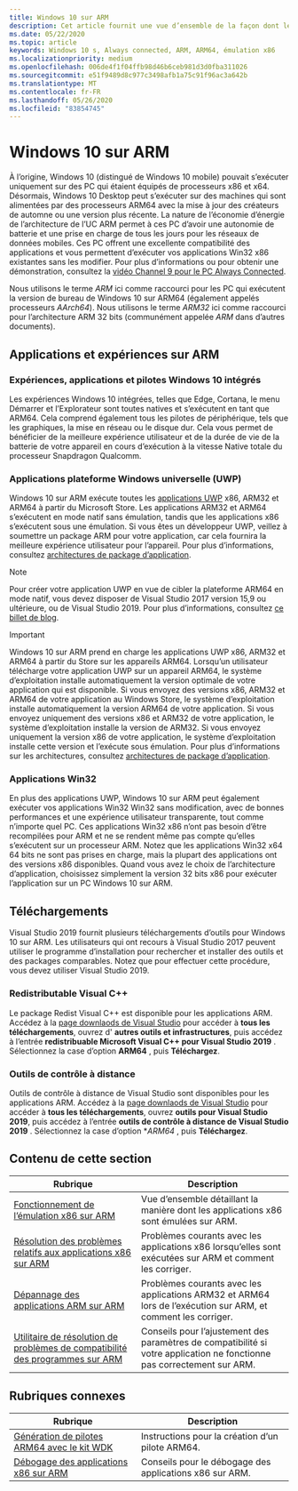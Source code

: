 ```yaml
---
title: Windows 10 sur ARM
description: Cet article fournit une vue d’ensemble de la façon dont les expériences et les applications s’exécutent sur ARM, les limitations, et où vous pouvez accéder pour en savoir plus.
ms.date: 05/22/2020
ms.topic: article
keywords: Windows 10 s, Always connected, ARM, ARM64, émulation x86
ms.localizationpriority: medium
ms.openlocfilehash: 006de4f1f04ffb98d46b6ceb981d3d0fba311026
ms.sourcegitcommit: e51f9489d8c977c3498afb1a75c91f96ac3a642b
ms.translationtype: MT
ms.contentlocale: fr-FR
ms.lasthandoff: 05/26/2020
ms.locfileid: "83854745"
---
```

# <a name="windows-10-on-arm"></a>Windows 10 sur ARM
À l’origine, Windows 10 (distingué de Windows 10 mobile) pouvait s’exécuter uniquement sur des PC qui étaient équipés de processeurs x86 et x64. Désormais, Windows 10 Desktop peut s’exécuter sur des machines qui sont alimentées par des processeurs ARM64 avec la mise à jour des créateurs de automne ou une version plus récente. La nature de l’économie d’énergie de l’architecture de l’UC ARM permet à ces PC d’avoir une autonomie de batterie et une prise en charge de tous les jours pour les réseaux de données mobiles. Ces PC offrent une excellente compatibilité des applications et vous permettent d’exécuter vos applications Win32 x86 existantes sans les modifier. Pour plus d’informations ou pour obtenir une démonstration, consultez la [vidéo Channel 9 pour le PC Always Connected](https://channel9.msdn.com/Events/Build/2017/P4171).

Nous utilisons le terme *ARM* ici comme raccourci pour les PC qui exécutent la version de bureau de Windows 10 sur ARM64 (également appelés processeurs *AArch64*).  Nous utilisons le terme *ARM32* ici comme raccourci pour l’architecture ARM 32 bits (communément appelée *ARM* dans d’autres documents).

## <a name="apps-and-experiences-on-arm"></a>Applications et expériences sur ARM

### <a name="built-in-windows-10-experiences-apps-and-drivers"></a>Expériences, applications et pilotes Windows 10 intégrés
Les expériences Windows 10 intégrées, telles que Edge, Cortana, le menu Démarrer et l’Explorateur sont toutes natives et s’exécutent en tant que ARM64. Cela comprend également tous les pilotes de périphérique, tels que les graphiques, la mise en réseau ou le disque dur. Cela vous permet de bénéficier de la meilleure expérience utilisateur et de la durée de vie de la batterie de votre appareil en cours d’exécution à la vitesse Native totale du processeur Snapdragon Qualcomm.

### <a name="universal-windows-platform-uwp-apps"></a>Applications plateforme Windows universelle (UWP)
Windows 10 sur ARM exécute toutes les [applications UWP](../get-started/universal-application-platform-guide.md) x86, ARM32 et ARM64 à partir du Microsoft Store. Les applications ARM32 et ARM64 s’exécutent en mode natif sans émulation, tandis que les applications x86 s’exécutent sous une émulation. Si vous êtes un développeur UWP, veillez à soumettre un package ARM pour votre application, car cela fournira la meilleure expérience utilisateur pour l’appareil. Pour plus d’informations, consultez [architectures de package d’application](/windows/msix/package/device-architecture).

>[!NOTE]
> Pour créer votre application UWP en vue de cibler la plateforme ARM64 en mode natif, vous devez disposer de Visual Studio 2017 version 15,9 ou ultérieure, ou de Visual Studio 2019. Pour plus d’informations, consultez [ce billet de blog](https://blogs.windows.com/buildingapps/2018/11/15/official-support-for-windows-10-on-arm-development).


>[!IMPORTANT]
> Windows 10 sur ARM prend en charge les applications UWP x86, ARM32 et ARM64 à partir du Store sur les appareils ARM64. Lorsqu’un utilisateur télécharge votre application UWP sur un appareil ARM64, le système d’exploitation installe automatiquement la version optimale de votre application qui est disponible. Si vous envoyez des versions x86, ARM32 et ARM64 de votre application au Windows Store, le système d’exploitation installe automatiquement la version ARM64 de votre application. Si vous envoyez uniquement des versions x86 et ARM32 de votre application, le système d’exploitation installe la version de ARM32. Si vous envoyez uniquement la version x86 de votre application, le système d’exploitation installe cette version et l’exécute sous émulation. Pour plus d’informations sur les architectures, consultez [architectures de package d’application](/windows/msix/package/device-architecture).

### <a name="win32-apps"></a>Applications Win32
En plus des applications UWP, Windows 10 sur ARM peut également exécuter vos applications Win32 Win32 sans modification, avec de bonnes performances et une expérience utilisateur transparente, tout comme n’importe quel PC. Ces applications Win32 x86 n’ont pas besoin d’être recompilées pour ARM et ne se rendent même pas compte qu’elles s’exécutent sur un processeur ARM. Notez que les applications Win32 x64 64 bits ne sont pas prises en charge, mais la plupart des applications ont des versions x86 disponibles.  Quand vous avez le choix de l’architecture d’application, choisissez simplement la version 32 bits x86 pour exécuter l’application sur un PC Windows 10 sur ARM.

## <a name="downloads"></a>Téléchargements

Visual Studio 2019 fournit plusieurs téléchargements d’outils pour Windows 10 sur ARM. Les utilisateurs qui ont recours à Visual Studio 2017 peuvent utiliser le programme d’installation pour rechercher et installer des outils et des packages comparables. Notez que pour effectuer cette procédure, vous devez utiliser Visual Studio 2019.

### <a name="visual-c-redistributable"></a>Redistributable Visual C++

Le package Redist Visual C++ est disponible pour les applications ARM. Accédez à la [page downlaods de Visual Studio](https://visualstudio.microsoft.com/downloads/) pour accéder à **tous les téléchargements**, ouvrez d' **autres outils et infrastructures**, puis accédez à l’entrée **redistribuable Microsoft Visual C++ pour Visual Studio 2019** . Sélectionnez la case d’option **ARM64** , puis **Téléchargez**.

### <a name="remote-tools"></a>Outils de contrôle à distance

Outils de contrôle à distance de Visual Studio sont disponibles pour les applications ARM. Accédez à la [page downlaods de Visual Studio](https://visualstudio.microsoft.com/downloads/) pour accéder à **tous les téléchargements**, ouvrez **outils pour Visual Studio 2019**, puis accédez à l’entrée **outils de contrôle à distance de Visual Studio 2019** . Sélectionnez la case d’option **ARM64* , puis **Téléchargez**.


## <a name="in-this-section"></a>Contenu de cette section
|Rubrique | Description |
|-----|-----|
|[Fonctionnement de l’émulation x86 sur ARM](apps-on-arm-x86-emulation.md)|Vue d’ensemble détaillant la manière dont les applications x86 sont émulées sur ARM.|
|[Résolution des problèmes relatifs aux applications x86 sur ARM](apps-on-arm-troubleshooting-x86.md)|Problèmes courants avec les applications x86 lorsqu’elles sont exécutées sur ARM et comment les corriger. |
|[Dépannage des applications ARM sur ARM](apps-on-arm-troubleshooting-arm32.md)|Problèmes courants avec les applications ARM32 et ARM64 lors de l’exécution sur ARM, et comment les corriger. |
|[Utilitaire de résolution de problèmes de compatibilité des programmes sur ARM](apps-on-arm-program-compat-troubleshooter.md)|Conseils pour l’ajustement des paramètres de compatibilité si votre application ne fonctionne pas correctement sur ARM. |

## <a name="related-topics"></a>Rubriques connexes
|Rubrique | Description |
|-----|-----|
|[Génération de pilotes ARM64 avec le kit WDK](https://docs.microsoft.com/windows-hardware/drivers/develop/building-arm64-drivers)|Instructions pour la création d’un pilote ARM64. |
| [Débogage des applications x86 sur ARM](https://docs.microsoft.com/windows-hardware/drivers/debugger/debugging-arm64) | Conseils pour le débogage des applications x86 sur ARM. |
